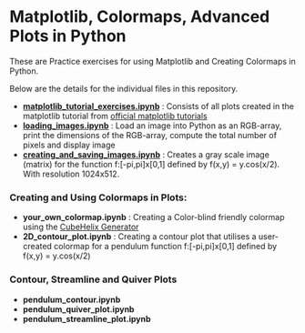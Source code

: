 # Matplotlib, Colormaps, Advanced Plots in Python

These are Practice exercises for using Matplotlib and Creating Colormaps in Python. 

Below are the details for the individual files in this repository.

* **[matplotlib_tutorial_exercises.ipynb](https://github.com/foo-bar-omastar/matplotlib-and-colormaps/blob/master/matplotlib_tutorial_exercises.ipynb)** : Consists of all plots created in the matplotlib tutorial from [official matplotlib tutorials](https://matplotlib.org/tutorials/introductory/pyplot.html)
* **[loading_images.ipynb](https://github.com/foo-bar-omastar/matplotlib-and-colormaps/blob/master/loading_images.ipynb)** : Load an image into Python as an RGB-array, print the dimensions of the RGB-array, compute the total number of pixels and display image
* **[creating_and_saving_images.ipynb](https://github.com/foo-bar-omastar/matplotlib-and-colormaps/blob/master/creating_and_saving_images.ipynb)** : Creates a gray scale image (matrix) for the function f:[-pi,pi]x[0,1] defined by f(x,y) = y.cos(x/2). With resolution 1024x512.



### Creating and Using Colormaps in Plots:

* **your_own_colormap.ipynb** : Creating a Color-blind friendly colormap using the [CubeHelix Generator](https://github.com/DrosteEffect/CubeHelix)
* **2D_contour_plot.ipynb** : Creating a contour plot that utilises a user-created colormap for a pendulum function f:[-pi,pi]x[0,1] defined by f(x,y) = y.cos(x/2)

### Contour, Streamline and Quiver Plots

* **pendulum_contour.ipynb**
* **pendulum_quiver_plot.ipynb**
* **pendulum_streamline_plot.ipynb**
